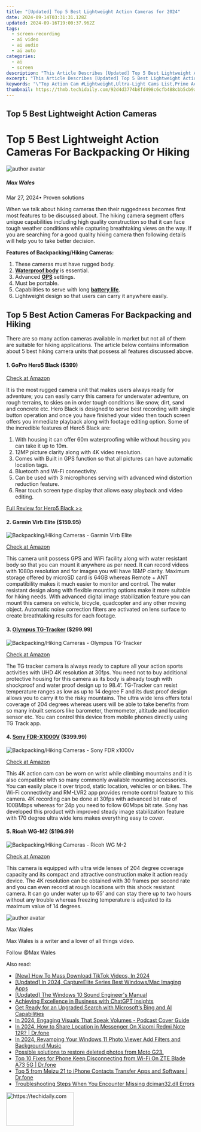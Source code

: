 ```yaml
---
title: "[Updated] Top 5 Best Lightweight Action Cameras for 2024"
date: 2024-09-14T03:31:31.128Z
updated: 2024-09-16T19:00:37.962Z
tags: 
  - screen-recording
  - ai video
  - ai audio
  - ai auto
categories: 
  - ai
  - screen
description: "This Article Describes [Updated] Top 5 Best Lightweight Action Cameras for 2024"
excerpt: "This Article Describes [Updated] Top 5 Best Lightweight Action Cameras for 2024"
keywords: "\"Top Action Cam #Lightweight,Ultra-Light Cams List,Prime Action Cam Light,Leading Light Cams,Best Weightless Camers,Ranking Lite Cameras,No. 5 Light Cams Guide\""
thumbnail: https://thmb.techidaily.com/92d4d3774b8fd498c6cfb488cbb5cb9a7cceb0aea3bc2d6cdbbe36e4703b4b56.jpg
---
```


## Top 5 Best Lightweight Action Cameras

# Top 5 Best Lightweight Action Cameras For Backpacking Or Hiking

![author avatar](https://images.wondershare.com/filmora/article-images/max-wales-author.jpg)

##### Max Wales

 Mar 27, 2024• Proven solutions

 When we talk about hiking cameras then their ruggedness becomes first most features to be discussed about. The hiking camera segment offers unique capabilities including high quality construction so that it can face tough weather conditions while capturing breathtaking views on the way. If you are searching for a good quality hiking camera then following details will help you to take better decision.

**Features of Backpacking/Hiking Cameras:**

1. These cameras must have rugged body.
2. [**Waterproof body**](https://tools.techidaily.com/wondershare/filmora/download/) is essential.
3. Advanced [**GPS**](https://tools.techidaily.com/wondershare/filmora/download/) settings.
4. Must be portable.
5. Capabilities to serve with long [**battery life**](https://tools.techidaily.com/wondershare/filmora/download/).
6. Lightweight design so that users can carry it anywhere easily.

## Top 5 Best Action Cameras For Backpacking and Hiking

 There are so many action cameras available in market but not all of them are suitable for hiking applications. The article below contains information about 5 best hiking camera units that possess all features discussed above.

#### 1\. GoPro Hero5 Black ($399)

[Check at Amazon](https://www.amazon.com/gp/product/B01M14ATO0/ref=as%5Fli%5Ftl?ie=UTF8&tag=vs-flora-20&camp=1789&creative=9325&linkCode=as2&creativeASIN=B01M14ATO0&linkId=5ce54ea937ecffa6b1b8056b6922abaa
)

 It is the most rugged camera unit that makes users always ready for adventure; you can easily carry this camera for underwater adventure, on rough terrains, to skies on in order tough conditions like snow, dirt, sand and concrete etc. Hero Black is designed to serve best recording with single button operation and once you have finished your video then touch screen offers you immediate playback along with footage editing option. Some of the incredible features of Hero5 Black are:

1. With housing it can offer 60m waterproofing while without housing you can take it up to 10m.
2. 12MP picture clarity along with 4K video resolution.
3. Comes with Built in GPS function so that all pictures can have automatic location tags.
4. Bluetooth and Wi-Fi connectivity.
5. Can be used with 3 microphones serving with advanced wind distortion reduction feature.
6. Rear touch screen type display that allows easy playback and video editing.

[Full Review for Hero5 Black >>](https://tools.techidaily.com/wondershare/filmora/download/)

#### 2\. Garmin Virb Elite ($159.95)

![Backpacking/Hiking Cameras - Garmin Virb Elite](https://images.wondershare.com/filmora/article-images/garmin_virb.jpg)

[Check at Amazon](https://www.amazon.com/gp/product/B01HP4PMG0/ref=as%5Fli%5Ftl?ie=UTF8&tag=vs-flora-20&camp=1789&creative=9325&linkCode=as2&creativeASIN=B01HP4PMG0&linkId=d4c86edc07888f1a73f2696e417da1e1)

 This camera unit possess GPS and WiFi facility along with water resistant body so that you can mount it anywhere as per need. It can record videos with 1080p resolution and for images you will have 16MP clarity. Maximum storage offered by microSD card is 64GB whereas Remote + ANT compatibility makes it much easier to monitor and control. The water resistant design along with flexible mounting options make it more suitable for hiking needs. With advanced digital image stabilization feature you can mount this camera on vehicle, bicycle, quadcopter and any other moving object. Automatic noise correction filters are activated on lens surface to create breathtaking results for each footage.

#### 3\. [Olympus TG-Tracker](https://tools.techidaily.com/wondershare/filmora/download/) ($299.99)

![Backpacking/Hiking Cameras - Olympus TG-Tracker](https://images.wondershare.com/filmora/article-images/olympus-tg-tracker.jpg)

[Check at Amazon](https://www.amazon.com/gp/product/B01ERLMTSI/ref=as%5Fli%5Ftl?ie=UTF8&tag=vs-flora-20&camp=1789&creative=9325&linkCode=as2&creativeASIN=B01ERLMTSI&linkId=34d5c0e389cef67e7a6b9e5d754a12fc
)

 The TG tracker camera is always ready to capture all your action sports activities with UHD 4K resolution at 30fps. You need not to buy additional protective housing for this camera as its body is already tough with shockproof and water proof design up to 98.4’. TG-Tracker can resist temperature ranges as low as up to 14 degree F and its dust proof design allows you to carry it to the risky mountains. The ultra wide lens offers total coverage of 204 degrees whereas users will be able to take benefits from so many inbuilt sensors like barometer, thermometer, altitude and location sensor etc. You can control this device from mobile phones directly using TG Track app.

#### 4\. [Sony FDR-X1000V](https://tools.techidaily.com/wondershare/filmora/download/) ($399.99)

![Backpacking/Hiking Cameras - Sony FDR x1000v](https://images.wondershare.com/filmora/article-images/sony-fdr-1000.jpg)

[Check at Amazon](https://www.amazon.com/gp/product/B00R1COCT0/ref=as%5Fli%5Ftl?ie=UTF8&tag=vs-flora-20&camp=1789&creative=9325&linkCode=as2&creativeASIN=B00R1COCT0&linkId=eb0771cffd16191ae77ad0a5c6df67b1
)

 This 4K action cam can be worn on wrist while climbing mountains and it is also compatible with so many commonly available mounting accessories. You can easily place it over tripod, static location, vehicles or on bikes. The Wi-Fi connectivity and RM-LVR2 app provides remote control feature to this camera. 4K recording can be done at 30fps with advanced bit rate of 100BMbps whereas for 24p you need to follow 60Mbps bit rate. Sony has developed this product with improved steady image stabilization feature with 170 degree ultra wide lens makes everything easy to cover.

#### 5\. Ricoh WG-M2 ($196.99)

![Backpacking/Hiking Cameras - Ricoh WG M-2](https://images.wondershare.com/filmora/article-images/ricoh-wg-m2.jpg)

[Check at Amazon](https://www.amazon.com/gp/product/B01C395NWU/ref=as%5Fli%5Ftl?ie=UTF8&tag=vs-flora-20&camp=1789&creative=9325&linkCode=as2&creativeASIN=B01C395NWU&linkId=6090fffac05d4c82ef9e790492fd38f8
)

 This camera is equipped with ultra wide lenses of 204 degree coverage capacity and its compact and attractive construction make it action ready device. The 4K resolution can be obtained with 30 frames per second rate and you can even record at rough locations with this shock resistant camera. It can go under water up to 65’ and can stay there up to two hours without any trouble whereas freezing temperature is adjusted to its maximum value of 14 degrees.

![author avatar](https://images.wondershare.com/filmora/article-images/max-wales-author.jpg)

Max Wales

Max Wales is a writer and a lover of all things video.

Follow @Max Wales


<ins class="adsbygoogle"
     style="display:block"
     data-ad-format="autorelaxed"
     data-ad-client="ca-pub-7571918770474297"
     data-ad-slot="1223367746"></ins>



<ins class="adsbygoogle"
     style="display:block"
     data-ad-client="ca-pub-7571918770474297"
     data-ad-slot="8358498916"
     data-ad-format="auto"
     data-full-width-responsive="true"></ins>


<span class="atpl-alsoreadstyle">Also read:</span>
<div><ul>
<li><a href="https://fox-info.techidaily.com/new-how-to-mass-download-tiktok-videos-in-2024/"><u>[New] How To Mass Download TikTok Videos, In 2024</u></a></li>
<li><a href="https://screen-sharing-recording.techidaily.com/updated-in-2024-captureelite-series-best-windowsmac-imaging-apps/"><u>[Updated] In 2024, CaptureElite Series Best Windows/Mac Imaging Apps</u></a></li>
<li><a href="https://some-guidance.techidaily.com/updated-the-windows-10-sound-engineers-manual/"><u>[Updated] The Windows 10 Sound Engineer's Manual</u></a></li>
<li><a href="https://tech-haven.techidaily.com/achieving-excellence-in-business-with-chatgpt-insights/"><u>Achieving Excellence in Business with ChatGPT Insights</u></a></li>
<li><a href="https://tech-hub.techidaily.com/get-ready-for-an-upgraded-search-with-microsofts-bing-and-ai-capabilities/"><u>Get Ready for an Upgraded Search with Microsoft’s Bing and AI Capabilities</u></a></li>
<li><a href="https://fox-info.techidaily.com/in-2024-engaging-visuals-that-speak-volumes-podcast-cover-guide/"><u>In 2024, Engaging Visuals That Speak Volumes - Podcast Cover Guide</u></a></li>
<li><a href="https://review-topics.techidaily.com/in-2024-how-to-share-location-in-messenger-on-xiaomi-redmi-note-12r-drfone-by-drfone-virtual-android/"><u>In 2024, How to Share Location in Messenger On Xiaomi Redmi Note 12R? | Dr.fone</u></a></li>
<li><a href="https://fox-info.techidaily.com/in-2024-revamping-your-windows-11-photo-viewer-add-filters-and-background-music/"><u>In 2024, Revamping Your Windows 11 Photo Viewer Add Filters and Background Music</u></a></li>
<li><a href="https://review-topics.techidaily.com/possible-solutions-to-restore-deleted-photos-from-moto-g23-by-fonelab-android-recover-photos/"><u>Possible solutions to restore deleted photos from Moto G23.</u></a></li>
<li><a href="https://howto.techidaily.com/top-10-fixes-for-phone-keep-disconnecting-from-wi-fi-on-zte-blade-a73-5g-drfone-by-drfone-fix-android-problems-fix-android-problems/"><u>Top 10 Fixes for Phone Keep Disconnecting from Wi-Fi On ZTE Blade A73 5G | Dr.fone</u></a></li>
<li><a href="https://android-transfer.techidaily.com/top-5-from-meizu-21-to-iphone-contacts-transfer-apps-and-software-drfone-by-drfone-transfer-from-android-transfer-from-android/"><u>Top 5 from Meizu 21 to iPhone Contacts Transfer Apps and Software | Dr.fone</u></a></li>
<li><a href="https://tech-recovery.techidaily.com/troubleshooting-steps-when-you-encounter-missing-dciman32dll-errors/"><u>Troubleshooting Steps When You Encounter Missing dciman32.dll Errors</u></a></li>
</ul></div>

<!-- affiliate ads begin -->
<a href="https://aligracehair.sjv.io/c/5597632/2115913/19272" target="_top" id="2115913">
  <img src="//a.impactradius-go.com/display-ad/19272-2115913" border="0" alt="https://techidaily.com" width="180" height="90"/>
</a>
<img height="0" width="0" src="https://aligracehair.sjv.io/i/5597632/2115913/19272" style="position:absolute;visibility:hidden;" border="0" />
<!-- affiliate ads end -->


